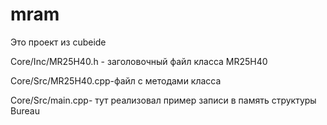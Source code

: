 # mram

Это проект из cubeide 

Core/Inc/MR25H40.h - заголовочный файл класса MR25H40

Core/Src/MR25H40.cpp-файл с методами класса

Core/Src/main.cpp- тут реализовал пример записи в память структуры Bureau
